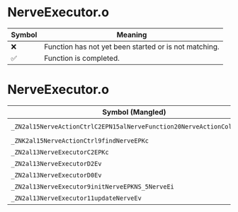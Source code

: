 # NerveExecutor.o
| Symbol | Meaning 
| ------------- | ------------- 
| :x: | Function has not yet been started or is not matching. 
| :white_check_mark: | Function is completed. 


# NerveExecutor.o
| Symbol (Mangled) | Symbol (Demangled) | Decompiled? |
| ------------- |  ------------- | ------------- |
| `_ZN2al15NerveActionCtrlC2EPN15alNerveFunction20NerveActionCollectorE` | `al::NerveActionCtrl::NerveActionCtrl(alNerveFunction::NerveActionCollector *)` | :x: |
| `_ZNK2al15NerveActionCtrl9findNerveEPKc` | `al::NerveActionCtrl::findNerve(char const*)const` | :x: |
| `_ZN2al13NerveExecutorC2EPKc` | `al::NerveExecutor::NerveExecutor(char const*)` | :x: |
| `_ZN2al13NerveExecutorD2Ev` | `al::NerveExecutor::~NerveExecutor()` | :x: |
| `_ZN2al13NerveExecutorD0Ev` | `al::NerveExecutor::~NerveExecutor()` | :x: |
| `_ZN2al13NerveExecutor9initNerveEPKNS_5NerveEi` | `al::NerveExecutor::initNerve(al::Nerve const*,int)` | :x: |
| `_ZN2al13NerveExecutor11updateNerveEv` | `al::NerveExecutor::updateNerve(void)` | :x: |
